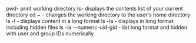 pwd- print working directory
ls- displays the contents list of your current directory
cd ~ - changes the working directory to the user's home directory
ls -l - displays content in a long format
ls -la - displays in long format including hidden files
ls -la --numeric-uid-gid  - list long format and hidden with user and group IDs numerically
